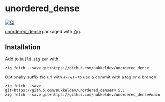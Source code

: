 # unordered_dense
[![CI](https://github.com/nukkeldev/unordered_dense/actions/workflows/ci.yaml/badge.svg)](https://github.com/nukkeldev/unordered_dense/actions/workflows/ci.yaml)

[unordered_dense](https://github.com/martinus/unordered_dense) packaged with [Zig](https://ziglang.org/).

## Installation

Add to `build.zig.zon` with:
```
zig fetch --save git+https://github.com/nukkeldev/unordered_dense
```
Optionally suffix the url with `#<ref>` to use a commit with a tag or a branch:
```
zig fetch --save git+https://github.com/nukkeldev/unordered_dense#4.5.0
zig fetch --save git+https://github.com/nukkeldev/unordered_dense#main
```
